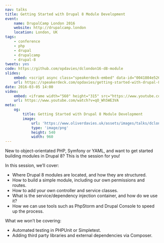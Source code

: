 ```yaml
---
nav: talks
title: Getting Started with Drupal 8 Module Development
event:
    name: DrupalCamp London 2016
    website: http://drupalcamp.london
    location: London, UK
tags:
    - conference
    - php
    - drupal
    - drupalcamp
    - drupal-8
tweets: yes
code: https://github.com/opdavies/dclondon16-d8-module
slides:
    embed: <script async class="speakerdeck-embed" data-id="0041804e52664d12a8e31cd118264813" data-ratio="1.77777777777778" src="//speakerdeck.com/assets/embed.js"></script>
    url: https://speakerdeck.com/opdavies/getting-started-with-drupal-8-module-development
date: 2016-03-05 14:00
video:
    embed: <iframe width="560" height="315" src="https://www.youtube.com/embed/qO_Wh5WE3VA" frameborder="0" allowfullscreen></iframe>
    url: https://www.youtube.com/watch?v=qO_Wh5WE3VA
meta:
    og:
        title: Getting Started with Drupal 8 Module Development
        image:
            url: 'https://www.oliverdavies.uk/assets/images/talks/dclondon16.png'
            type: 'image/png'
            height: 540
            width: 960
---
```

New to object-orientated PHP, Symfony or YAML, and want to get started building modules in Drupal 8? This is the session for you!

In this session, we’ll cover:

* Where Drupal 8 modules are located, and how they are structured.
* How to build a simple module, including our own permissions and routes.
* How to add your own controller and service classes.
* What is the service/dependency injection container, and how do we use it?
* How we can use tools such as PhpStorm and Drupal Console to speed up the process.

What we won’t be covering:

* Automated testing in PHPUnit or Simpletest.
* Adding third party libraries and external dependencies via Composer.
